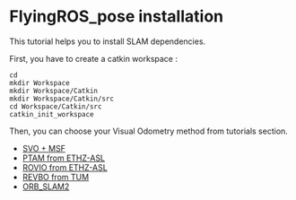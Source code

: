 FlyingROS_pose installation
===========================

This tutorial helps you to install SLAM dependencies.

First, you have to create a catkin workspace :

```
cd
mkdir Workspace
mkdir Workspace/Catkin
mkdir Workspace/Catkin/src
cd Workspace/Catkin/src
catkin_init_workspace
```

Then, you can choose your Visual Odometry method from tutorials section.

* [SVO + MSF](tutorials/VIO_SVO_MSF.MD)
* [PTAM from ETHZ-ASL](tutorials/PTAM.MD)
* [ROVIO from ETHZ-ASL](tutorials/ROVIO.MD)
* [REVBO from TUM](tutorials/REVBO.MD)
* [ORB_SLAM2](tutorials/ORB_SLAM2.MD)

